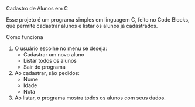 Cadastro de Alunos em C

Esse projeto é um programa simples em linguagem C, feito no Code Blocks, que permite cadastrar alunos e listar os alunos já cadastrados.

Como funciona
1. O usuário escolhe no menu se deseja:
   - Cadastrar um novo aluno
   - Listar todos os alunos
   - Sair do programa
2. Ao cadastrar, são pedidos:
   - Nome
   - Idade
   - Nota
3. Ao listar, o programa mostra todos os alunos com seus dados.
